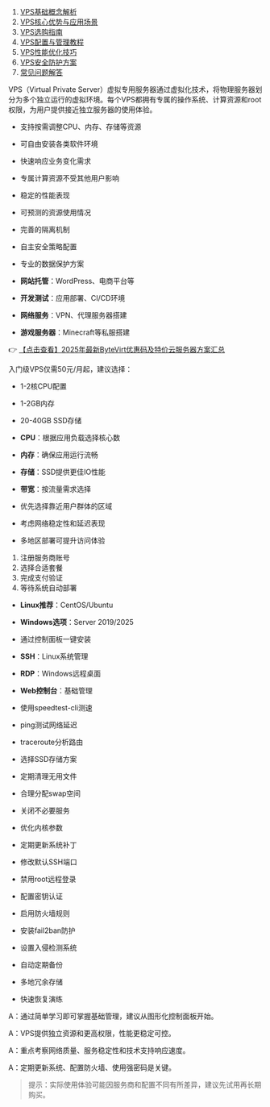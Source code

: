 
1. [VPS基础概念解析](#vps基础概念解析)
2. [VPS核心优势与应用场景](#vps核心优势与应用场景)
3. [VPS选购指南](#vps选购指南)
4. [VPS配置与管理教程](#vps配置与管理教程)
5. [VPS性能优化技巧](#vps性能优化技巧)
6. [VPS安全防护方案](#vps安全防护方案)
7. [常见问题解答](#常见问题解答)

VPS（Virtual Private Server）虚拟专用服务器通过虚拟化技术，将物理服务器划分为多个独立运行的虚拟环境。每个VPS都拥有专属的操作系统、计算资源和root权限，为用户提供接近独立服务器的使用体验。


- 支持按需调整CPU、内存、存储等资源
- 可自由安装各类软件环境
- 快速响应业务变化需求

- 专属计算资源不受其他用户影响
- 稳定的性能表现
- 可预测的资源使用情况

- 完善的隔离机制
- 自主安全策略配置
- 专业的数据保护方案

- **网站托管**：WordPress、电商平台等
- **开发测试**：应用部署、CI/CD环境
- **网络服务**：VPN、代理服务器搭建
- **游戏服务器**：Minecraft等私服搭建

👉 [【点击查看】2025年最新ByteVirt优惠码及特价云服务器方案汇总](https://bit.ly/bytevirt)


入门级VPS仅需50元/月起，建议选择：
- 1-2核CPU配置
- 1-2GB内存
- 20-40GB SSD存储

- **CPU**：根据应用负载选择核心数
- **内存**：确保应用运行流畅
- **存储**：SSD提供更佳IO性能
- **带宽**：按流量需求选择

- 优先选择靠近用户群体的区域
- 考虑网络稳定性和延迟表现
- 多地区部署可提升访问体验


1. 注册服务商账号
2. 选择合适套餐
3. 完成支付验证
4. 等待系统自动部署

- **Linux推荐**：CentOS/Ubuntu
- **Windows选项**：Server 2019/2025
- 通过控制面板一键安装

- **SSH**：Linux系统管理
- **RDP**：Windows远程桌面
- **Web控制台**：基础管理


- 使用speedtest-cli测速
- ping测试网络延迟
- traceroute分析路由

- 选择SSD存储方案
- 定期清理无用文件
- 合理分配swap空间

- 关闭不必要服务
- 优化内核参数
- 定期更新系统补丁


- 修改默认SSH端口
- 禁用root远程登录
- 配置密钥认证

- 启用防火墙规则
- 安装fail2ban防护
- 设置入侵检测系统

- 自动定期备份
- 多地冗余存储
- 快速恢复演练


A：通过简单学习即可掌握基础管理，建议从图形化控制面板开始。

A：VPS提供独立资源和更高权限，性能更稳定可控。

A：重点考察网络质量、服务稳定性和技术支持响应速度。

A：定期更新系统、配置防火墙、使用强密码是关键。

> 提示：实际使用体验可能因服务商和配置不同有所差异，建议先试用再长期购买。
